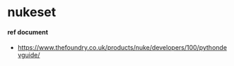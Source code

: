 # nukeset

#### ref document
- https://www.thefoundry.co.uk/products/nuke/developers/100/pythondevguide/

